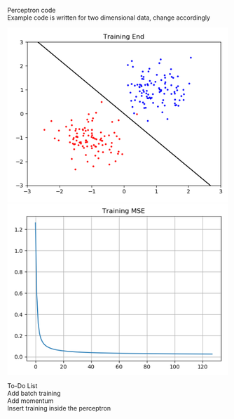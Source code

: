 Perceptron code  
Example code is written for two dimensional data, change accordingly

![](training_end.PNG)
![](perceptron_training_mse.PNG)

To-Do List  
Add batch training  
Add momentum  
Insert training inside the perceptron